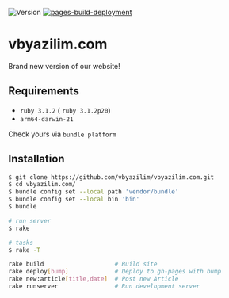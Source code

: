 ![Version](https://img.shields.io/badge/version-0.0.4-orange.svg)
[![pages-build-deployment](https://github.com/vbyazilim/vbyazilim.com/actions/workflows/pages/pages-build-deployment/badge.svg?branch=gh-pages)](https://github.com/vbyazilim/vbyazilim.com/actions/workflows/pages/pages-build-deployment)


# vbyazilim.com

Brand new version of our website!

## Requirements

- `ruby 3.1.2` ( `ruby 3.1.2p20`)
- `arm64-darwin-21`

Check yours via `bundle platform`

## Installation

```bash
$ git clone https://github.com/vbyazilim/vbyazilim.com.git
$ cd vbyazilim.com/
$ bundle config set --local path 'vendor/bundle'
$ bundle config set --local bin 'bin'
$ bundle

# run server
$ rake

# tasks
$ rake -T

rake build                    # Build site
rake deploy[bump]             # Deploy to gh-pages with bump
rake new:article[title,date]  # Post new Article
rake runserver                # Run development server
```
